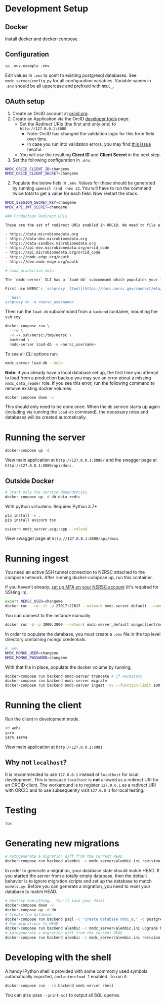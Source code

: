 # Development Setup

## Docker

Install docker and docker-compose.

## Configuration

```bash
cp .env.example .env
```

Edit values in `.env` to point to existing postgresql databases. See `nmdc_server/config.py` for all configuration variables.  Variable names in `.env` should be all uppercase and prefixed with `NMDC_`.

## OAuth setup

1. Create an OrcID account at [orcid.org](https://orcid.org).
1. Create an Application via the OrcID [developer tools](https://orcid.org/developer-tools) page.
    - Set the Redirect URIs (the first and only one) to `http://127.0.0.1:8000`
        - Note: OrcID has changed the validation logic for this form field over time.
        - In case you run into validation errors, you may find [this issue](https://github.com/microbiomedata/nmdc-server/issues/1041) helpful.
    - You will use the resulting **Client ID** and **Client Secret** in the next step.
1. Set the following configuration in `.env`.

```bash
NMDC_ORCID_CLIENT_ID=changeme
NMDC_ORCID_CLIENT_SECRET=changeme
```

2. Populate the below fiels in `.env`. Values for these should be generated by running `openssl rand -hex 32`. You will have to run the command twice total to get a value for each field. Now restart the stack.
```bash
NMDC_SESSION_SECRET_KEY=changeme
NMDC_API_JWT_SECRET=changeme

### Production Redirect URIs

These are the set of redirect URIs enabled in ORCiD. We need to file a support ticket with ORCID to modify these.

- https://data.microbiomedata.org
- https://data-dev.microbiomedata.org
- https://data-sandbox.microbiomedata.org
- https://api-dev.microbiomedata.org/orcid_code
- https://api.microbiomedata.org/orcid_code
- https://nmdc-edge.org/oauth
- https://dev.nmdc-edge.org/oauth

# Load production data

The `nmdc-server` CLI has a `load-db` subcommand which populates your local database using a nightly production backup. These backups are stored on NERSC. You must have NERSC credentials to use this subcommand.

First use NERSC's `sshproxy` [tool](https://docs.nersc.gov/connect/mfa/#sshproxy) to generate an ssh key.

```bash
sshproxy.sh -u <nersc_username>
```

Then run the `load-db` subcommand from a `backend` container, mounting the ssh key.

```bash
docker compose run \
  --rm \
  -v ~/.ssh/nersc:/tmp/nersc \
  backend \
  nmdc-server load-db -u <nersc_username>
```

To see all CLI options run:

```bash
nmdc-server load-db --help
```

**Note**: if you already have a local database set up, the first time you attempt to load from a production backup you may see an error about a missing `nmdc_data_reader` role. If you see this error, run the following command to remove existing docker volumes:

```bash
docker compose down -v
```

This should only need to be done once. When the `db` service starts up again (including via running the `load-db` command), the necessary roles and databases will be created automatically.

# Running the server

```bash
docker-compose up -d
```

View main application at `http://127.0.0.1:8080/` and the swagger page at `http://127.0.0.1:8080/api/docs`.



## Outside Docker

```bash
# Start only the service dependencies.
docker-compose up -d db data redis
```

With python virtualenv. Requires Python 3.7+

```bash
pip install -e .
pip install uvicorn tox

uvicorn nmdc_server.asgi:app --reload
```

View swagger page at `http://127.0.0.1:8000/api/docs`.



# Running ingest

You need an active SSH tunnel connection to NERSC attached to the compose network.  After running docker-compose up, run this container.

If you haven't already, [set up MFA on your NERSC account](https://docs.nersc.gov/connect/mfa/) (it's required for SSHing in).

```bash
export NERSC_USER=changeme
docker run --rm -it -p 27017:27017 --network nmdc-server_default --name tunnel kroniak/ssh-client ssh -o StrictHostKeyChecking=no -L 0.0.0.0:27017:mongo-loadbalancer.nmdc.production.svc.spin.nersc.org:27017 $NERSC_USER@dtn01.nersc.gov '/bin/bash -c "while [[ 1 ]]; do echo heartbeat; sleep 300; done"'
```

You can connect to the instance manually

```bash
docker run -d -p 3000:3000 --network nmdc-server_default mongoclient/mongoclient
```

In order to populate the database, you must create a `.env` file in the top
level directory containing mongo credentials.

```bash
# .env
NMDC_MONGO_USER=changeme
NMDC_MONGO_PASSWORD=changeme
```

With that file in place, populate the docker volume by running,

```bash
docker-compose run backend nmdc-server truncate # if necessary
docker-compose run backend nmdc-server migrate
docker-compose run backend nmdc-server ingest -vv --function-limit 100
```

# Running the client

Run the client in development mode.

``` bash
cd web/
yarn
yarn serve
```

View main application at `http://127.0.0.1:8081`

## Why not `localhost`?

It is recommended to use `127.0.0.1` instead of `localhost` for local development. This is because `localhost` is **not** allowed as a redirect URI for an ORCID client. The workaround is to register `127.0.0.1` as a redirect URI with ORCID and to use subsequently visit `127.0.0.1` for local testing.

# Testing

```bash
tox
```

# Generating new migrations

```bash
# Autogenerate a migration diff from the current HEAD
docker-compose run backend alembic -c nmdc_server/alembic.ini revision --autogenerate
```

In order to generate a migration, your database state should match HEAD.  If you started the server from a totally empty database, then the default behavior is to ignore migration scripts and set up the database to match `models.py`.  Before you can generate a migration, you need to reset your database to match HEAD.

```bash
# Destroy everything.  You'll lose your data!
docker-compose down -v
docker-compose up -d db
# Create the database
docker-compose run backend psql -c "create database nmdc_a;" -d postgres
# Run migrations to HEAD
docker-compose run backend alembic -c nmdc_server/alembic.ini upgrade head
# Autogenerate a migration diff from the current HEAD
docker-compose run backend alembic -c nmdc_server/alembic.ini revision --autogenerate
```

# Developing with the shell

A handy IPython shell is provided with some commonly used symbols automatically
imported, and `autoreload 2` enabled. To run it:

```bash
docker-compose run --rm backend nmdc-server shell
```

You can also pass `--print-sql` to output all SQL queries.
